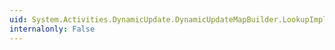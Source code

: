 ```yaml
---
uid: System.Activities.DynamicUpdate.DynamicUpdateMapBuilder.LookupImplementationMap
internalonly: False
---
```

